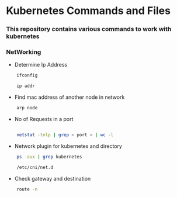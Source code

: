 # Kubernetes Commands and Files

### This repository contains various commands to work with kubernetes

### NetWorking

- Determine Ip Address
```sh
    ifconfig

    ip addr
```

- Find mac address of another node in network
```sh
    arp node
```

- No of Requests in a port
```sh

    netstat -tnlp | grep < port > | wc -l

```

- Network plugin for kubernetes and directory
```sh
    ps -aux | grep kubernetes

    /etc/cni/net.d
```

- Check gateway and destination
```sh
    route -n
```